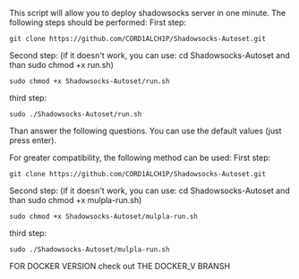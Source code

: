 This script will allow you to deploy shadowsocks server in one minute.
The following steps should be performed:
First step:
```
git clone https://github.com/CORD1ALCH1P/Shadowsocks-Autoset.git
```
Second step: (if it doesn't work, you can use: cd Shadowsocks-Autoset and than sudo chmod +x run.sh)
```
sudo chmod +x Shadowsocks-Autoset/run.sh
```
third step:
```
sudo ./Shadowsocks-Autoset/run.sh
```
Than answer the following questions. You can use the default values (just press enter).

For greater compatibility, the following method can be used:
First step:
```
git clone https://github.com/CORD1ALCH1P/Shadowsocks-Autoset.git
```
Second step: (if it doesn't work, you can use: cd Shadowsocks-Autoset and than sudo chmod +x mulpla-run.sh)
```
sudo chmod +x Shadowsocks-Autoset/mulpla-run.sh
```
third step:
```
sudo ./Shadowsocks-Autoset/mulpla-run.sh
```
FOR DOCKER VERSION check out THE DOCKER_V BRANSH
